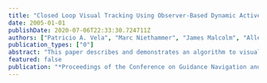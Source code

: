 ```yaml
---
title: "Closed Loop Visual Tracking Using Observer-Based Dynamic Active Contours"
date: 2005-01-01
publishDate: 2020-07-06T22:33:30.724711Z
authors: ["Patricio A. Vela", "Marc Niethammer", "James Malcolm", "Allen Tannenbaum"]
publication_types: ["0"]
abstract: "This paper describes and demonstrates an algorithm to visually track ying vehicles in a leader-follower scenario. The algorithm consists of two nested control loops. One that assures a proper position estimation for the object(s) to be followed (the visual observer) and one that exploits this position estimation to control the maneuvers of the follower such that it pursues the leader. The visual observer is based on some novel geometric principles tailored to controlled active vision. In particular, we describe the use of dynamic active contours as motion priors for such geometrically motivated observers."
featured: false
publication: "*Proceedings of the Conference on Guidance Navigation and Control*"
---
```


